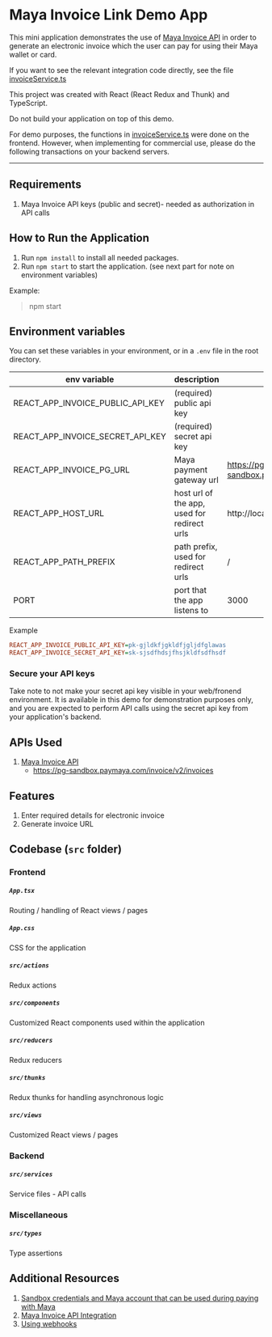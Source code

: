 # Maya Invoice Link Demo App

This mini application demonstrates the use of [Maya Invoice API](https://developers.maya.ph/docs/invoice-api-integration)
in order to generate an electronic invoice which the user can pay for using their Maya wallet or card.

If you want to see the relevant integration code directly, see the file [invoiceService.ts](src/services/invoiceService.ts)

This project was created with React (React Redux and Thunk) and TypeScript.

Do not build your application on top of this demo.

For demo purposes, the functions in [invoiceService.ts](src/services/invoiceService.ts) were done on the frontend. 
However, when implementing for commercial use, please do the following transactions
on your backend servers.

---

## Requirements
1. Maya Invoice API keys (public and secret)- needed as authorization in API calls

## How to Run the Application
1. Run `npm install` to install all needed packages.
2. Run `npm start` to start the application. (see next part for note on environment variables) 

Example: 
> npm start

## Environment variables
You can set these variables in your environment, or in a `.env` file in the root directory.

| env variable                      | description                                 | default               |
|-----------------------------------|---------------------------------------------|-----------------------|
| REACT_APP_INVOICE_PUBLIC_API_KEY | (required) public api key                   |                       |
| REACT_APP_INVOICE_SECRET_API_KEY | (required) secret api key    |                       |
| REACT_APP_INVOICE_PG_URL | Maya payment gateway url    | https://pg-sandbox.paymaya.com/invoice/v2 |
| REACT_APP_HOST_URL                | host url of the app, used for redirect urls | http://localhost:3000 |
| REACT_APP_PATH_PREFIX             | path prefix, used for redirect urls         | /                     |
| PORT                              | port that the app listens to                | 3000                  |

Example
```ini
REACT_APP_INVOICE_PUBLIC_API_KEY=pk-gjldkfjgkldfjgljdfglawas
REACT_APP_INVOICE_SECRET_API_KEY=sk-sjsdfhdsjfhsjkldfsdfhsdf
```

### Secure your API keys
Take note to not make your secret api key visible in your web/fronend environment.  It is available in this demo for demonstration purposes only, and you are expected to perform API calls using the secret api key from your application's backend.


## APIs Used
1. [Maya Invoice API](https://developers.maya.ph/docs/invoice-api-integration) 
    - https://pg-sandbox.paymaya.com/invoice/v2/invoices

## Features
1. Enter required details for electronic invoice
2. Generate invoice URL

## Codebase (`src` folder)
### **Frontend**
##### `App.tsx`
Routing / handling of React views / pages
##### `App.css`
CSS for the application
##### `src/actions`
Redux actions
##### `src/components`
Customized React components used within the application
##### `src/reducers`
Redux reducers
##### `src/thunks`
Redux thunks for handling asynchronous logic
##### `src/views`
Customized React views / pages


### **Backend**
##### `src/services`
Service files - API calls

### **Miscellaneous**
##### `src/types`
Type assertions


## Additional Resources
1. [Sandbox credentials and Maya account that can be used during paying with Maya](https://developers.maya.ph/reference/sandbox-credentials-and-cards)
2. [Maya Invoice API Integration](https://developers.maya.ph/docs/invoice-api-integration)
3. [Using webhooks](https://developers.maya.ph/docs/receive-real-time-payment-information-using-webhooks)

